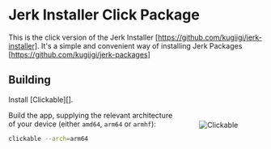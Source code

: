# Jerk Installer Click Package
This is the click version of the Jerk Installer [https://github.com/kugiigi/jerk-installer].
It's a simple and convenient way of installing Jerk Packages [https://github.com/kugiigi/jerk-packages]

## Building

<a href="https://clickable-ut.dev/en/latest/install.html"><img align="right" src="https://clickable-ut.dev/en/latest/_static/logo.png" alt="Clickable" style="float:right;margin:50px" /></a>

Install [Clickable][].

Build the app, supplying the relevant architecture of your device (either `amd64`, `arm64` or `armhf`):

```bash
clickable --arch=arm64
```

